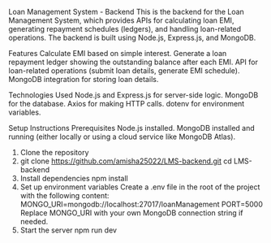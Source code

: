 Loan Management System - Backend
This is the backend for the Loan Management System, which provides APIs for calculating loan EMI, generating repayment schedules (ledgers), and handling loan-related operations. The backend is built using Node.js, Express.js, and MongoDB.

Features
Calculate EMI based on simple interest.
Generate a loan repayment ledger showing the outstanding balance after each EMI.
API for loan-related operations (submit loan details, generate EMI schedule).
MongoDB integration for storing loan details.

Technologies Used
Node.js and Express.js for server-side logic.
MongoDB for the database.
Axios for making HTTP calls.
dotenv for environment variables.

Setup Instructions
Prerequisites
Node.js installed.
MongoDB installed and running (either locally or using a cloud service like MongoDB Atlas).

1. Clone the repository
2. git clone https://github.com/amisha25022/LMS-backend.git
cd LMS-backend
2. Install dependencies
npm install
3. Set up environment variables
Create a .env file in the root of the project with the following content:
MONGO_URI=mongodb://localhost:27017/loanManagement
PORT=5000
Replace MONGO_URI with your own MongoDB connection string if needed.
5. Start the server
npm run dev



